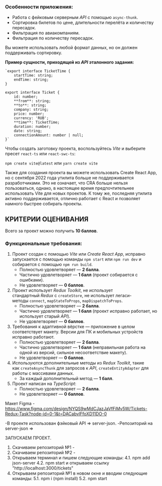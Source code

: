 ### **Особенности приложения:**

- Работа с фейковым серверным *API* с помощью `async-thunk`.
- Сортировка билетов по цене, длительности перелёта и количеству пересадок.
- Фильтрация по авиакомпаниям.
- Фильтрация по количеству пересадок.

Вы можете использовать любой формат данных, но он должен поддерживать сортировку.

**Пример сущности, приходящей из *API* эталонного задания:**

    `export interface TicketTime {
        startTime: string;
        endTime: string;
    }

    export interface Ticket {
        id: number;
        **from**: string;
        **to**: string;
        company: string;
        price: number;
        currency: 'RUB';
        **time**: TicketTime;
        duration: number;
        date: string;
        connectionAmount: number | null;
    }`

Чтобы создать заготовку проекта, воспользуйтесь *Vite* и выберите пресет `react-ts` или `react-swc-ts`:

`npm create vite@latest` или `yarn create vite`

Также для создания проекта вы можете использовать Create React App, но с сентября 2022 года утилита больше не поддерживается разработчиками. Это не означает, что CRA больше нельзя пользоваться, однако, в настоящее время предпочтительнее использовать Vite для новых проектов. К тому же, последняя утилита активно поддерживается, отлично работает с React и позволяет намного быстрее собирать проекты.

## **КРИТЕРИИ ОЦЕНИВАНИЯ**

Всего за проект можно получить **10 баллов**.

### **Функциональные требования:**

1. Проект создан с помощью *Vite* или *Create React App*, исправно запускается с помощью команды `npm start` или `npm run dev` и собирается с помощью `npm run build`.
    - Полностью удовлетворяет — **2 балла**.
    - Частично удовлетворяет — **1 балл** (проект собирается с ошибками).
    - Не удовлетворяет — **0 баллов**.
2. Проект использует *Redux Toolkit*, не использует стандартный *Redux* с `createStore`, не использует легаси-методы `connect`, `mapStateToProps`, `mapDispatchToProps`.
    - Полностью удовлетворяет — **2 балла**.
    - Частично удовлетворяет — **1 балл** (проект исправно работает, но использует старый *API*).
    - Не удовлетворяет — **0 баллов**.
3. Требования к адаптивной вёрстке — приложение в целом соответствует макету. Версии для ПК и мобильных устройств исправно работают.
    - Полностью удовлетворяет — **2 балла**.
    - Частично удовлетворяет — **1 балл** (неправильная работа на одной из версий, сильное несоответствие макету).
    - Не удовлетворяет — **0 баллов**.
4. Используются дополнительные методы из *Redux Toolkit*, такие как `createAsyncThunk` для запросов к *API*, `createEntityAdapter` для работы с массивами данных.
    - За каждый дополнительный метод — **1 балл**.
5. Проект написан на *TypeScript*:
    - Полностью удовлетворяет — **2 балла**.
    - Не удовлетворяет — **0 баллов**.

Макет Figma - https://www.figma.com/design/NYQS9wMdCJazJaVfFiMv5W/Tickets-Redux-Task?node-id=0-1&t=DACabvlFfoXD11DO-0

-В проекте использован фэйковый API => server-json. 
-Репозиторий на server-json => 

ЗАПУСКАЕМ ПРОЕКТ.
1. Скачиваем репозиторий №1 -
2. Скачиваем репозиторий №2 - 
3. Открываем терминал и пишем следующие команды: 
    4.1. npm add json-server
    4.2. npm start и открываем ссылку "http://localhost:3000/tickets"
4. Открываем репозиторий №1 в новом окне и вводим следующие команды:
    5.1. npm i (npm install)
    5.2. npm start

